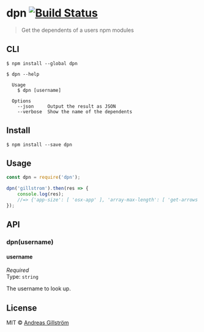 # dpn [![Build Status](https://travis-ci.org/gillstrom/dpn.svg?branch=master)](https://travis-ci.org/gillstrom/dpn)

> Get the dependents of a users npm modules


## CLI

```
$ npm install --global dpn
```

```
$ dpn --help

  Usage
    $ dpn [username]

  Options
    --json     Output the result as JSON
    --verbose  Show the name of the dependents
```


## Install

```
$ npm install --save dpn
```


## Usage

```js
const dpn = require('dpn');

dpn('gillstrom').then(res => {
	console.log(res);
	//=> {'app-size': [ 'osx-app' ], 'array-max-length': [ 'get-arrows' ], 'battery-level': [ 'evac' ], ...}
});
```


## API

### dpn(username)

#### username

*Required*  
Type: `string`

The username to look up.


## License

MIT © [Andreas Gillström](http://github.com/gillstrom)
